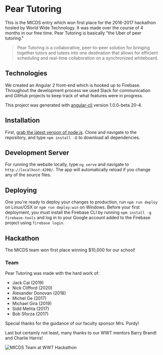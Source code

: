 # Pear Tutoring

This is the MICDS entry which won first place for the 2016-2017 hackathon hosted by World Wide Technology. It was made over the course of 4 months in our free time. Pear Tutoring is basically "the Uber of peer tutoring."

> Pear Tutoring is a collaborative, peer-to-peer solution for bringing together tutors and tutees into one destination that allows for efficient scheduling and real-time collaboration on a synchronized whiteboard.

## Technologies

We created an Angular 2 front-end which is hooked up to Firebase. Throughout the development process we used Slack for communication and GitHub projects to keep track of what features were in progress.

This project was generated with [angular-cli](https://github.com/angular/angular-cli) version 1.0.0-beta.20-4.

## Installation

First, [grab the latest version of node.js](https://nodejs.org/en/). Clone and navigate to the repository, and type `npm install -D` to download all dependencies.

## Development Server

For running the website locally, type `ng serve` and navigate to `http://localhost:4200/`. The app will automatically reload if you change any of the source files.

## Deploying

One you're ready to deploy your changes to production, run `npm run deploy` on Linux/OSX or `npm run deploy:win` on Windows. Before your first deployment, you must install the Firebase CLI by running `npm install -g firebase-tools` and log in to your Google account added to the Firebase project using `firebase login`.

## Hackathon

The MICDS team won first place winning $10,000 for our school!

### Team

Pear Tutoring was made with the hard work of:

- Jack Cai (2019)
- Nick Clifford (2020)
- Alexander Donovan (2018)
- Michel Ge (2017)
- Michael Gira (2019)
- Sidd Mehta (2017)
- Bob Sforza (2017)

Special thanks for the guidance of our faculty sponsor Mrs. Purdy!

Last but certainly not least, many thanks to our WWT mentors Barry Brandt and Charlie Harris!

![MICDS Team at WWT Hackathon](https://pbs.twimg.com/media/C3SGbedUkAAlBQv.jpg)
